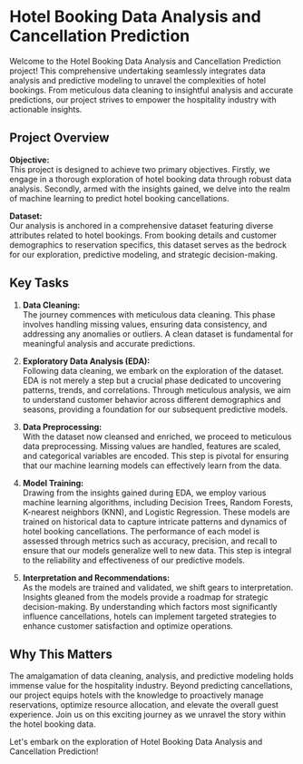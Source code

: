 # Hotel Booking Data Analysis and Cancellation Prediction

Welcome to the Hotel Booking Data Analysis and Cancellation Prediction project! This comprehensive undertaking seamlessly integrates data analysis and predictive modeling to unravel the complexities of hotel bookings. From meticulous data cleaning to insightful analysis and accurate predictions, our project strives to empower the hospitality industry with actionable insights.

## Project Overview

**Objective:**  
This project is designed to achieve two primary objectives. Firstly, we engage in a thorough exploration of hotel booking data through robust data analysis. Secondly, armed with the insights gained, we delve into the realm of machine learning to predict hotel booking cancellations.

**Dataset:**  
Our analysis is anchored in a comprehensive dataset featuring diverse attributes related to hotel bookings. From booking details and customer demographics to reservation specifics, this dataset serves as the bedrock for our exploration, predictive modeling, and strategic decision-making.

## Key Tasks

1. **Data Cleaning:**  
   The journey commences with meticulous data cleaning. This phase involves handling missing values, ensuring data consistency, and addressing any anomalies or outliers. A clean dataset is fundamental for meaningful analysis and accurate predictions.

2. **Exploratory Data Analysis (EDA):**  
   Following data cleaning, we embark on the exploration of the dataset. EDA is not merely a step but a crucial phase dedicated to uncovering patterns, trends, and correlations. Through meticulous analysis, we aim to understand customer behavior across different demographics and seasons, providing a foundation for our subsequent predictive models.

3. **Data Preprocessing:**  
   With the dataset now cleansed and enriched, we proceed to meticulous data preprocessing. Missing values are handled, features are scaled, and categorical variables are encoded. This step is pivotal for ensuring that our machine learning models can effectively learn from the data.

4. **Model Training:**  
   Drawing from the insights gained during EDA, we employ various machine learning algorithms, including Decision Trees, Random Forests, K-nearest neighbors (KNN), and Logistic Regression. These models are trained on historical data to capture intricate patterns and dynamics of hotel booking cancellations.
   The performance of each model is assessed through metrics such as accuracy, precision, and recall to ensure that our models generalize well to new data. This step is integral to the reliability and effectiveness of our predictive models.

5. **Interpretation and Recommendations:**  
   As the models are trained and validated, we shift gears to interpretation. Insights gleaned from the models provide a roadmap for strategic decision-making. By understanding which factors most significantly influence cancellations, hotels can implement targeted strategies to enhance customer satisfaction and optimize operations.

## Why This Matters

The amalgamation of data cleaning, analysis, and predictive modeling holds immense value for the hospitality industry. Beyond predicting cancellations, our project equips hotels with the knowledge to proactively manage reservations, optimize resource allocation, and elevate the overall guest experience. Join us on this exciting journey as we unravel the story within the hotel booking data.

Let's embark on the exploration of Hotel Booking Data Analysis and Cancellation Prediction!

